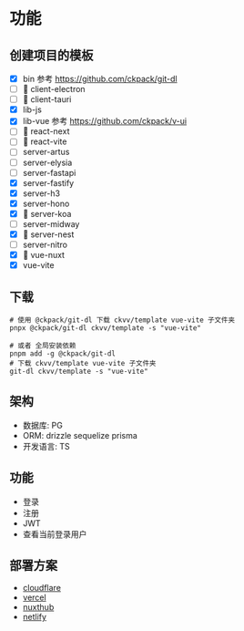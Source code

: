 
# 功能

## 创建项目的模板

+ [x] bin 参考 <https://github.com/ckpack/git-dl>
+ [ ] 🧠 client-electron
+ [ ] 🧠 client-tauri
+ [x] lib-js
+ [x] lib-vue 参考 <https://github.com/ckpack/v-ui>
+ [ ] 🧠 react-next
+ [ ] 🧠 react-vite
+ [ ] server-artus
+ [ ] server-elysia
+ [ ] server-fastapi
+ [x] server-fastify
+ [x] server-h3
+ [x] server-hono
+ [x] 🚧 server-koa
+ [ ] server-midway
+ [x] 🚧 server-nest
+ [ ] server-nitro
+ [x] 🚧 vue-nuxt
+ [x] vue-vite

## 下载

```shell
# 使用 @ckpack/git-dl 下载 ckvv/template vue-vite 子文件夹
pnpx @ckpack/git-dl ckvv/template -s "vue-vite"

# 或者 全局安装依赖
pnpm add -g @ckpack/git-dl
# 下载 ckvv/template vue-vite 子文件夹
git-dl ckvv/template -s "vue-vite"
```

## 架构

+ 数据库: PG
+ ORM: drizzle sequelize prisma
+ 开发语言: TS

## 功能

+ 登录
+ 注册
+ JWT
+ 查看当前登录用户

## 部署方案

+ [cloudflare](https://dash.cloudflare.com/)
+ [vercel](https://vercel.com/)
+ [nuxthub](https://admin.hub.nuxt.com/)
+ [netlify](https://app.netlify.com/)
